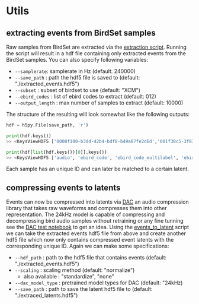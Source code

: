 # Utils
## extracting events from BirdSet samples
Raw samples from BirdSet are extracted via the [extraction script](). Running the script will result in a hdf file containing only extracted events from the BirdSet samples. You can also specify following variables:
- `--samplerate`: samplerate in Hz (default: 240000)
- `--save_path` : path the hdf5 file is saved to (default: "./extracted_events.hdf5")
- `--subset` : subset of birdset to use (default: "XCM")
- `--ebird_codes` : list of ebird codes to extract (default: 012)
- `--output_length` : max number of samples to extract (default: 10000)

The structure of the resulting will look somewhat like the following outputs:
```python
hdf = h5py.File(save_path, 'r')

print(hdf.keys())
>> <KeysViewHDF5 ['0008f100-b3dd-42b4-bdf8-b49a87fe2d6d','001f38c5-3f83-4c99-8487-8fa6b1e02d9c', ...]>

print(hdf[list(hdf.keys())[0]].keys())
>> <KeysViewHDF5 ['audio', 'ebird_code', 'ebird_code_multilabel', 'ebird_code_secondary', 'lat', 'local_time', 'long', 'microphone', 'quality', 'soundfile_id', 'source']>
```
Each sample has an unique ID and can later be matched to a certain latent.

## compressing events to latents
Events can now be compressed into latents via [DAC](https://github.com/descriptinc/descript-audio-codec) an audio compression library that takes raw waveforms and compresses them into other representation. The 24kHz model is capable of compressing and decompressing bird audio samples without retraining or any fine tunning see the [DAC test notebook]() to get an idea.
Using the [events_to_latent](events_to_latent.py) script we can take the extracted events hdf5 file from above and create another hdf5 file which now only contains compressed event latents with the corresponding unique ID. Again we can make some specifications:
- `--hdf_path` : path to the hdf5 file that contains events (default: "./extracted_events.hdf5")
- `--scaling` : scaling method (default: "normalize")
    - also available : "standardize", "none"
- `--dac_model_type` : pretrained model types for DAC (default: "24kHz)
- `--save_path` : path to save the latent hdf5 file to (default: "./extraced_latents.hdf5")

